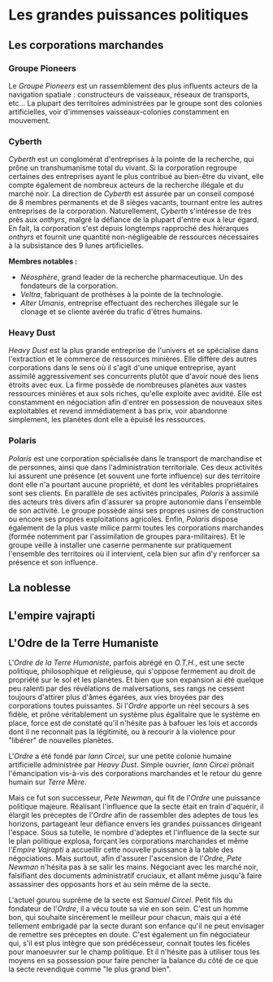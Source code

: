 # Les grandes puissances politiques

## Les corporations marchandes

### Groupe Pioneers
Le *Groupe Pioneers* est un rassemblement des plus influents acteurs de la navigation spatiale : constructeurs de vaisseaux, réseaux de transports, etc... 
La plupart des territoires administrées par le groupe sont des colonies artificielles, voir d'immenses vaisseaux-colonies constamment en mouvement.

### Cyberth
*Cyberth* est un conglomérat d'entreprises à la pointe de la recherche, qui prône un transhumanisme total du vivant. Si la corporation regroupe certaines des entreprises ayant le plus contribué au bien-être du vivant, elle compte également de nombreux acteurs de la recherche illégale et du marché noir.
La direction de *Cyberth* est assurée par un conseil composé de 8 membres permanents
 et de 8 sièges vacants, tournant entre les autres entreprises de la corporation.
Naturellement, *Cyberth* s'intéresse de très près aux *onthyrs*, malgré la défiance de la plupart d'entre eux à leur égard. En fait, la corporation s'est depuis longtemps rapproché des hiérarques *onthyrs* et fournit une quantité non-négligeable de ressources nécessaires à la subsistance des 9 lunes artificielles. 

**Membres notables :**
- *Néosphère*, grand leader de la recherche pharmaceutique. Un des fondateurs de la corporation.
- *Veltra*, fabriquant de prothèses à la pointe de la technologie.
- *Alter Umanis*, entreprise effectuant des recherches illégale sur le clonage et se cliente avérée du trafic d'êtres humains.

### Heavy Dust
*Heavy Dust* est la plus grande entreprise de l'univers et se spécialise dans l'extraction et le commerce de ressources minières. Elle diffère des autres corporations dans le sens où il s'agit d'une unique entreprise, ayant assimilé aggressivement ses concurrents plutôt que d'avoir noué des liens étroits avec eux. 
La firme possède de nombreuses planètes aux vastes ressources minières et aux sols riches, qu'elle exploite avec avidité. Elle est constamment en négociation afin d'entrer en possession de nouveaux sites exploitables et revend immédiatement à bas prix, voir abandonne simplement, les planètes dont elle a épuisé les ressources. 

### Polaris
*Polaris* est une corporation spécialisée dans le transport de marchandise et de personnes, ainsi que dans l'administration territoriale. Ces deux activités lui assurent une présence (et souvent une forte influence) sur des territoire dont elle n'a pourtant aucune propriété, et dont les véritables propriétaires sont ses clients. 
En parallèle de ses activités principales, *Polaris* à assimilé des acteurs très divers afin d'assurer sa propre autonomie dans l'ensemble de son activité. Le groupe possède ainsi ses propres usines de construction ou encore ses propres exploitations agricoles.
Enfin, *Polaris* dispose également de la plus vaste milice parmi toutes les corporations marchandes (formée notemment par l'assimilation de groupes para-militaires). Et le groupe veille à installer une caserne permanente sur pratiquement l'ensemble des territoires où il intervient, cela bien sur afin d'y renforcer sa présence et son influence.

## La noblesse

## L'empire vajrapti

## L'Odre de la Terre Humaniste
L'*Ordre de la Terre Humaniste*, parfois abrégé en *O.T.H.*, est une secte politique, philosophique et religieuse, qui s'oppose fermement au droit de propriété sur le sol et les planètes. Et bien que son expansion ai été quelque peu ralenti par des révélations de malversations, ses rangs ne cessent toujours d'attirer plus d'âmes égarées, aux vies broyées par des corporations toutes puissantes.
Si l'*Ordre* apporte un réel secours à ses fidèle, et prône véritablement un système plus égalitaire que le système en place, force est de constaté qu'il n'hésite pas à bafouer les lois et accords dont il ne reconnait pas la légitimité, ou à recourir à la violence pour "libérer" de nouvelles planètes.

L'*Ordre* a été fondé par *Iann Circei*, sur une petite colonie humaine artificielle administrée par *Heavy Dust*. Simple ouvrier, *Iann Circei* prônait l'émancipation vis-à-vis des corporations marchandes et le retour du genre humain sur *Terre Mère*.

Mais ce fut son successeur, *Pete Newman*, qui fit de l'*Ordre* une puissance politique majeure. Réalisant l'influence que la secte était en train d'aquérir, il élargit les préceptes de l'*Ordre* afin de rassembler des adeptes de tous les horizons, partageant leur défiance envers les grandes puissances dirigeant l'espace. Sous sa tutelle, le nombre d'adeptes et l'influence de la secte sur le plan politique explosa, forçant les corporations marchandes et même l'*Empire Vajrapti* a accueillir cette nouvelle puissance à la table des négociations. Mais surtout, afin d'assurer l'ascension de l'*Ordre*, *Pete Newman* n'hésita pas à se salir les mains. Négociant avec les marché noir, falsifiant des documents administratif cruciaux, et allant même jusqu'à faire assassiner des opposants hors et au sein même de la secte. 

L'actuel gourou suprême de la secte est *Samuel Circei*. Petit fils du fondateur de l'*Ordre*, il a vécu toute sa vie en son sein. C'est un homme bon, qui souhaite sincèrement le meilleur pour chacun, mais qui a été tellement embrigadé par la secte durant son enfance qu'il ne peut envisager de remettre ses préceptes en doute. C'est également un fin négociateur qui, s'il est plus intègre que son prédécesseur, connait toutes les ficèles pour manoeuvrer sur le champ politique. Et il n'hésite pas à utiliser tous les moyens en sa possession pour faire pencher la balance du côté de ce que la secte revendique comme "le plus grand bien".
